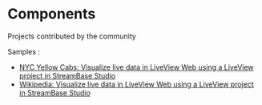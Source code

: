 # Components

Projects contributed by the community

Samples :

* [NYC Yellow Cabs: Visualize live data in LiveView Web using a LiveView project in StreamBase Studio](nyc-yellow-cabs-demo)
* [Wikipedia: Visualize live data in LiveView Web using a LiveView project in StreamBase Studio](wikimedia)
